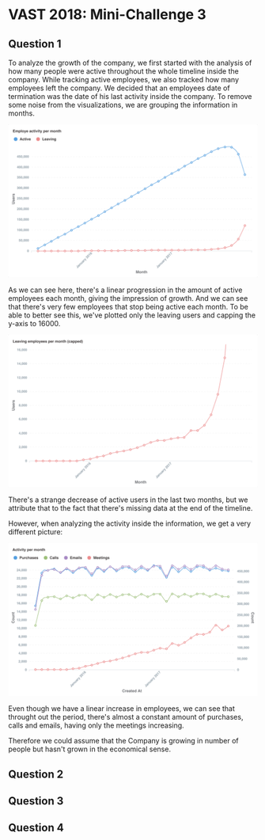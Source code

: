 # VAST 2018: Mini-Challenge 3

## Question 1

To analyze the growth of the company, we first started with the analysis of how many people were active throughout the whole timeline inside the company. While tracking active employees, we also tracked how many employees left the company. We decided that an employees date of termination was the date of his last activity inside the company. To remove some noise from the visualizations, we are grouping the information in months.

![Employee activity per month](images/employee_activity_per_month.png)

As we can see here, there's a linear progression in the amount of active employees each month, giving the impression of growth. And we can see that there's very few employees that stop being active each month. To be able to better see this, we've plotted only the leaving users and capping the y-axis to 16000.

![Employees leaving (capped)](images/leaving_capped.png)

There's a strange decrease of active users in the last two months, but we attribute that to the fact that there's missing data at the end of the timeline.

However, when analyzing the activity inside the information, we get a very different picture:

![Company activity](images/activity_per_month.png)

Even though we have a linear increase in employees, we can see that throught out the period, there's almost a constant amount of purchases, calls and emails, having only the meetings increasing.

Therefore we could assume that the Company is growing in number of people but hasn't grown in the economical sense.

## Question 2

## Question 3

## Question 4
